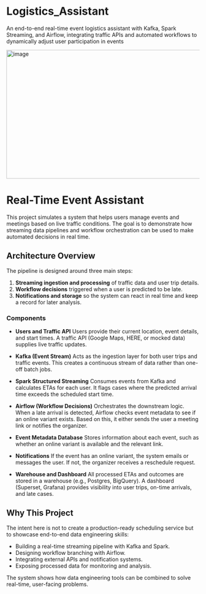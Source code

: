 # Logistics_Assistant
An end-to-end real-time event logistics assistant with Kafka, Spark Streaming, and Airflow, integrating traffic APIs and automated workflows to dynamically adjust user participation in events


<img width="1243" height="336" alt="image" src="https://github.com/user-attachments/assets/e3c3769c-40bb-45a5-857a-0929b2bcd6e4" />


# Real-Time Event Assistant

This project simulates a system that helps users manage events and meetings based on live traffic conditions. The goal is to demonstrate how streaming data pipelines and workflow orchestration can be used to make automated decisions in real time.

## Architecture Overview

The pipeline is designed around three main steps:

1. **Streaming ingestion and processing** of traffic data and user trip details.
2. **Workflow decisions** triggered when a user is predicted to be late.
3. **Notifications and storage** so the system can react in real time and keep a record for later analysis.

### Components

* **Users and Traffic API**
  Users provide their current location, event details, and start times. A traffic API (Google Maps, HERE, or mocked data) supplies live traffic updates.

* **Kafka (Event Stream)**
  Acts as the ingestion layer for both user trips and traffic events. This creates a continuous stream of data rather than one-off batch jobs.

* **Spark Structured Streaming**
  Consumes events from Kafka and calculates ETAs for each user. It flags cases where the predicted arrival time exceeds the scheduled start time.

* **Airflow (Workflow Decisions)**
  Orchestrates the downstream logic. When a late arrival is detected, Airflow checks event metadata to see if an online variant exists. Based on this, it either sends the user a meeting link or notifies the organizer.

* **Event Metadata Database**
  Stores information about each event, such as whether an online variant is available and the relevant link.

* **Notifications**
  If the event has an online variant, the system emails or messages the user. If not, the organizer receives a reschedule request.

* **Warehouse and Dashboard**
  All processed ETAs and outcomes are stored in a warehouse (e.g., Postgres, BigQuery). A dashboard (Superset, Grafana) provides visibility into user trips, on-time arrivals, and late cases.

## Why This Project

The intent here is not to create a production-ready scheduling service but to showcase end-to-end data engineering skills:

* Building a real-time streaming pipeline with Kafka and Spark.
* Designing workflow branching with Airflow.
* Integrating external APIs and notification systems.
* Exposing processed data for monitoring and analysis.

The system shows how data engineering tools can be combined to solve real-time, user-facing problems.
